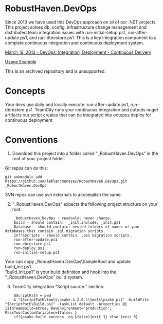 RobustHaven.DevOps
==================

Since 2013 we have used this DevOps approach on all of our .NET projects.
This project solves db, config, infrastructure change management and distributed team integration issues with run-initial-setup.ps1, run-after-update.ps1, and run-dbrestore.ps1.
This is a key integration component to a complete continuous integration and continuous deployment system.  

[March 16, 2013 - DevOps: Integration, Deployment - Continuous Delivery](https://goo.gl/WYVQNl)

[Usage Example](https://gist.github.com/leblancmeneses/1d352bb79447cd7a486598c4dc796ef1)

This is an archived repository and is unsupported.


Concepts
===========
Your devs use daily and locally execute: run-after-update.ps1, run-dbrestore.ps1.
TeamCity runs your continuous integration and outputs nuget artifacts our script creates that can be integrated into octopus deploy for continuous deployment.


Conventions
===========

1. Download this project into a folder called "_RobustHaven.DevOps" in the root of your project folder.

Git repos can do this:

```git submodule add https://github.com/leblancmeneses/RobustHaven.DevOps.git _RobustHaven.DevOps```

SVN repos can use svn externals to accomplish the same.


2. "_RobustHaven.DevOps" expects the following project structure on your root.

```
	_RobustHaven.DevOps - readonly; never change.
	build - should contain:  _init.include, _init.ps1
	Database - should contain: nested folders of names of your databases that contain .sql migration scripts.
	InfraScripts - should contain: .ps1 migration scripts.
	run-after-update.ps1
	run-dbrestore.ps1
	run-deploy.ps1
	run-initial-setup.ps1
```

Your can copy _RobustHaven.DevOps\SampleRoot  and update build\_init.ps1.  
"build\_init.ps1" is your build definition and hook into the "_RobustHaven.DevOps" build system.


3. TeamCity integration "Script source:" section:

```
	$ScriptPath = pwd
	& "$ScriptPath\tools\psake.4.2.0.1\tools\psake.ps1" -buildFile "$ScriptPath\Build.ps1" -taskList default -properties @{ IsInTeamBuild=$true; DevEnvironment='production'; PassYourCustomVariables=$false; }
	if($psake.build_success -eq $false){exit 1} else {exit 0}
```
